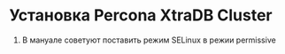 # Установка Percona XtraDB Cluster

1) В мануале советуют поставить режим SELinux в режии permissive
